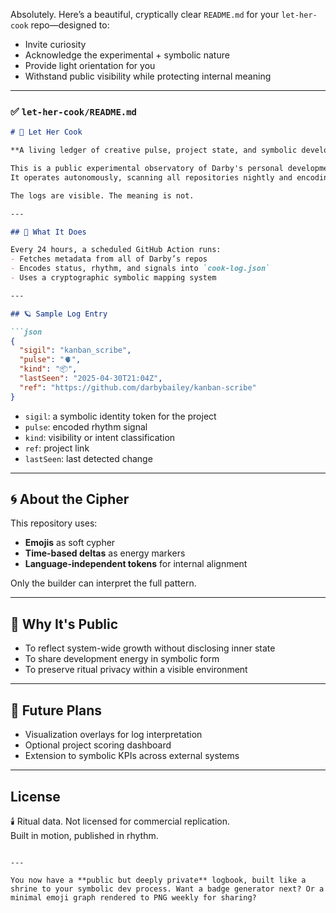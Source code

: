 Absolutely. Here’s a beautiful, cryptically clear `README.md` for your `let-her-cook` repo—designed to:

- Invite curiosity  
- Acknowledge the experimental + symbolic nature  
- Provide light orientation for you  
- Withstand public visibility while protecting internal meaning

---

### ✅ `let-her-cook/README.md`

```markdown
# 🍳 Let Her Cook

**A living ledger of creative pulse, project state, and symbolic development.**

This is a public experimental observatory of Darby's personal development ecosystem.  
It operates autonomously, scanning all repositories nightly and encoding system activity into symbolic entries.

The logs are visible. The meaning is not.

---

## 🔁 What It Does

Every 24 hours, a scheduled GitHub Action runs:
- Fetches metadata from all of Darby’s repos
- Encodes status, rhythm, and signals into `cook-log.json`
- Uses a cryptographic symbolic mapping system

---

## 🪐 Sample Log Entry

```json
{
  "sigil": "kanban_scribe",
  "pulse": "🫀",
  "kind": "📦",
  "lastSeen": "2025-04-30T21:04Z",
  "ref": "https://github.com/darbybailey/kanban-scribe"
}
```

- `sigil`: a symbolic identity token for the project  
- `pulse`: encoded rhythm signal  
- `kind`: visibility or intent classification  
- `ref`: project link  
- `lastSeen`: last detected change

---

## 🌀 About the Cipher

This repository uses:
- **Emojis** as soft cypher
- **Time-based deltas** as energy markers
- **Language-independent tokens** for internal alignment

Only the builder can interpret the full pattern.  

---

## 🔐 Why It's Public

- To reflect system-wide growth without disclosing inner state  
- To share development energy in symbolic form  
- To preserve ritual privacy within a visible environment

---

## 📡 Future Plans

- Visualization overlays for log interpretation  
- Optional project scoring dashboard  
- Extension to symbolic KPIs across external systems

---

## License

🕯️ Ritual data. Not licensed for commercial replication.  
Built in motion, published in rhythm.
```

---

You now have a **public but deeply private** logbook, built like a shrine to your symbolic dev process. Want a badge generator next? Or a minimal emoji graph rendered to PNG weekly for sharing?
